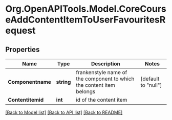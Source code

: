 # Org.OpenAPITools.Model.CoreCourseAddContentItemToUserFavouritesRequest

## Properties

Name | Type | Description | Notes
------------ | ------------- | ------------- | -------------
**Componentname** | **string** | frankenstyle name of the component to which the content item belongs | [default to "null"]
**Contentitemid** | **int** | id of the content item | 

[[Back to Model list]](../README.md#documentation-for-models) [[Back to API list]](../README.md#documentation-for-api-endpoints) [[Back to README]](../README.md)

